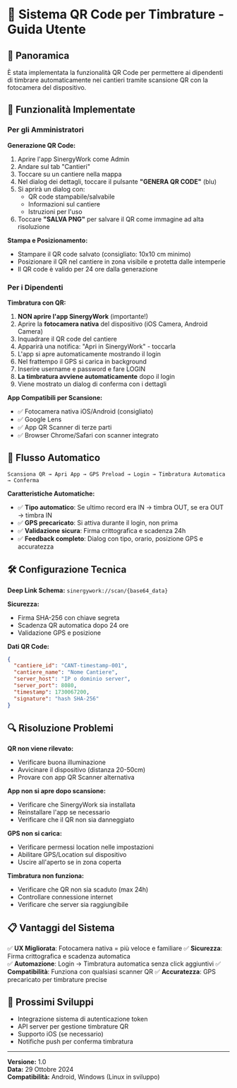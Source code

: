 # 📱 Sistema QR Code per Timbrature - Guida Utente

## 🎯 Panoramica

È stata implementata la funzionalità QR Code per permettere ai dipendenti di timbrare automaticamente nei cantieri tramite scansione QR con la fotocamera del dispositivo.

## 🔧 Funzionalità Implementate

### Per gli Amministratori

**Generazione QR Code:**
1. Aprire l'app SinergyWork come Admin
2. Andare sul tab "Cantieri"
3. Toccare su un cantiere nella mappa
4. Nel dialog dei dettagli, toccare il pulsante **"GENERA QR CODE"** (blu)
5. Si aprirà un dialog con:
   - QR code stampabile/salvabile
   - Informazioni sul cantiere
   - Istruzioni per l'uso
6. Toccare **"SALVA PNG"** per salvare il QR come immagine ad alta risoluzione

**Stampa e Posizionamento:**
- Stampare il QR code salvato (consigliato: 10x10 cm minimo)
- Posizionare il QR nel cantiere in zona visibile e protetta dalle intemperie
- Il QR code è valido per 24 ore dalla generazione

### Per i Dipendenti

**Timbratura con QR:**
1. **NON aprire l'app SinergyWork** (importante!)
2. Aprire la **fotocamera nativa** del dispositivo (iOS Camera, Android Camera)
3. Inquadrare il QR code del cantiere
4. Apparirà una notifica: "Apri in SinergyWork" - toccarla
5. L'app si apre automaticamente mostrando il login
6. Nel frattempo il GPS si carica in background
7. Inserire username e password e fare LOGIN
8. **La timbratura avviene automaticamente** dopo il login
9. Viene mostrato un dialog di conferma con i dettagli

**App Compatibili per Scansione:**
- ✅ Fotocamera nativa iOS/Android (consigliato)
- ✅ Google Lens
- ✅ App QR Scanner di terze parti
- ✅ Browser Chrome/Safari con scanner integrato

## 🔄 Flusso Automatico

```
Scansiona QR → Apri App → GPS Preload → Login → Timbratura Automatica → Conferma
```

**Caratteristiche Automatiche:**
- ✅ **Tipo automatico**: Se ultimo record era IN → timbra OUT, se era OUT → timbra IN
- ✅ **GPS precaricato**: Si attiva durante il login, non prima
- ✅ **Validazione sicura**: Firma crittografica e scadenza 24h
- ✅ **Feedback completo**: Dialog con tipo, orario, posizione GPS e accuratezza

## 🛠️ Configurazione Tecnica

**Deep Link Schema:** `sinergywork://scan/{base64_data}`

**Sicurezza:**
- Firma SHA-256 con chiave segreta
- Scadenza QR automatica dopo 24 ore
- Validazione GPS e posizione

**Dati QR Code:**
```json
{
  "cantiere_id": "CANT-timestamp-001",
  "cantiere_name": "Nome Cantiere",
  "server_host": "IP o dominio server",
  "server_port": 8080,
  "timestamp": 1730067200,
  "signature": "hash SHA-256"
}
```

## 🔍 Risoluzione Problemi

**QR non viene rilevato:**
- Verificare buona illuminazione
- Avvicinare il dispositivo (distanza 20-50cm)
- Provare con app QR Scanner alternativa

**App non si apre dopo scansione:**
- Verificare che SinergyWork sia installata
- Reinstallare l'app se necessario
- Verificare che il QR non sia danneggiato

**GPS non si carica:**
- Verificare permessi location nelle impostazioni
- Abilitare GPS/Location sul dispositivo
- Uscire all'aperto se in zona coperta

**Timbratura non funziona:**
- Verificare che QR non sia scaduto (max 24h)
- Controllare connessione internet
- Verificare che server sia raggiungibile

## 📋 Vantaggi del Sistema

✅ **UX Migliorata**: Fotocamera nativa = più veloce e familiare
✅ **Sicurezza**: Firma crittografica e scadenza automatica  
✅ **Automazione**: Login → Timbratura automatica senza click aggiuntivi
✅ **Compatibilità**: Funziona con qualsiasi scanner QR
✅ **Accuratezza**: GPS precaricato per timbrature precise

## 🚀 Prossimi Sviluppi

- Integrazione sistema di autenticazione token
- API server per gestione timbrature QR
- Supporto iOS (se necessario)
- Notifiche push per conferma timbratura

---

**Versione:** 1.0  
**Data:** 29 Ottobre 2024  
**Compatibilità:** Android, Windows (Linux in sviluppo)
